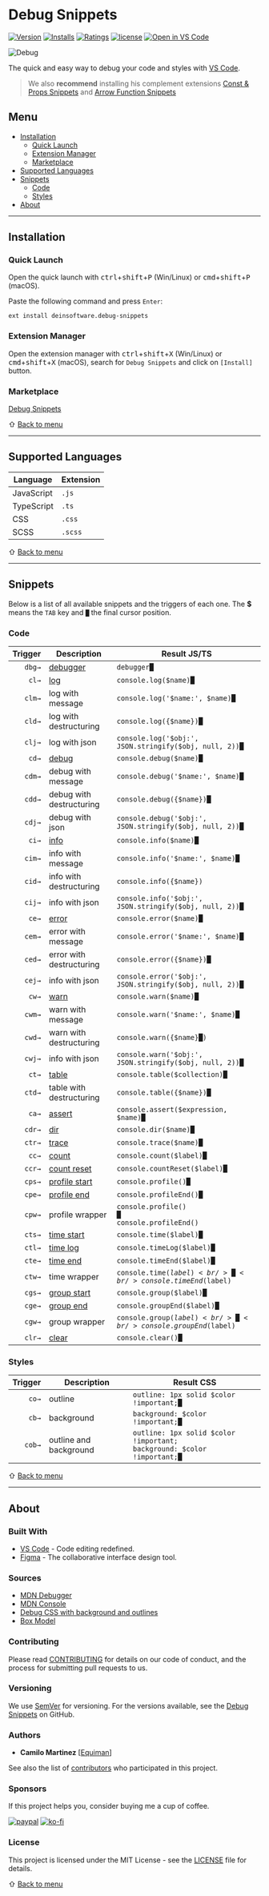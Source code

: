 # Debug Snippets

[![Version](https://vsmarketplacebadge.apphb.com/version/deinsoftware.debug-snippets.svg?color=blue&label=version)](https://marketplace.visualstudio.com/items?itemName=deinsoftware.debug-snippets)
[![Installs](https://vsmarketplacebadge.apphb.com/installs/deinsoftware.debug-snippets.svg)](https://marketplace.visualstudio.com/items?itemName=deinsoftware.debug-snippets)
[![Ratings](https://vsmarketplacebadge.apphb.com/rating/deinsoftware.debug-snippets.svg)](https://marketplace.visualstudio.com/items?itemName=deinsoftware.debug-snippets)
[![license](https://img.shields.io/github/license/deinsoftware/vscode-debug-snippets)](LICENSE.md)
[![Open in VS Code](https://img.shields.io/static/v1?logo=visualstudiocode&label=&message=Open%20in%20Visual%20Studio%20Code&labelColor=2c2c32&color=007acc&logoColor=007acc)](https://open.vscode.dev/deinsoftware/vscode-debug-snippets)

![Debug](https://raw.githubusercontent.com/deinsoftware/vscode-debug-snippets/main/.github/social/preview.png 'Debug Snippets')

The quick and easy way to debug your code and styles with [VS Code](https://code.visualstudio.com/).

> We also **recommend** installing his complement extensions [Const & Props Snippets](https://marketplace.visualstudio.com/items?itemName=deinsoftware.const-props-snippets) and [Arrow Function Snippets](https://marketplace.visualstudio.com/items?itemName=deinsoftware.arrow-function-snippets)

## Menu

- [Installation](#installation)
  - [Quick Launch](#quick-launch)
  - [Extension Manager](#extension-manager)
  - [Marketplace](#marketplace)
- [Supported Languages](#supported-languages)
- [Snippets](#snippets)
  - [Code](#code)
  - [Styles](#styles)
- [About](#about)

---

## Installation

### Quick Launch

Open the quick launch with <kbd>ctrl</kbd>+<kbd>shift</kbd>+<kbd>P</kbd> (Win/Linux) or <kbd>cmd</kbd>+<kbd>shift</kbd>+<kbd>P</kbd> (macOS).

Paste the following command and press `Enter`:

```shell
ext install deinsoftware.debug-snippets
```

### Extension Manager

Open the extension manager with <kbd>ctrl</kbd>+<kbd>shift</kbd>+<kbd>X</kbd> (Win/Linux) or <kbd>cmd</kbd>+<kbd>shift</kbd>+<kbd>X</kbd> (macOS), search for `Debug Snippets` and click on `[Install]` button.

### Marketplace

[Debug Snippets](https://marketplace.visualstudio.com/items?itemName=deinsoftware.debug-snippets)

⇧ [Back to menu](#menu)

---

## Supported Languages

| Language   | Extension |
| ---------- | --------- |
| JavaScript | `.js`     |
| TypeScript | `.ts`     |
| CSS        | `.css`    |
| SCSS       | `.scss`   |

⇧ [Back to menu](#menu)

---

## Snippets

Below is a list of all available snippets and the triggers of each one. The **$** means the `TAB` key and `█` the final cursor position.

### Code

| Trigger | Description                                                                                        | Result JS/TS                                                        |
| ------: | -------------------------------------------------------------------------------------------------- | --------------------------------------------------------------------- |
|  `dbg→` | [debugger](https://developer.mozilla.org/en-US/docs/Web/JavaScript/Reference/Statements/debugger)  | `debugger█`                                                           |
|   `cl→` | [log](https://developer.mozilla.org/en-US/docs/Web/API/Console/log)                                | `console.log($name)█`                                                 |
|  `clm→` |   log with message                                                                                 | `console.log('$name:', $name)█`                                       |
|  `cld→` |   log with destructuring                                                                           | `console.log({$name})█`                                               |
|  `clj→` |   log with json                                                                                    | `console.log('$obj:', JSON.stringify($obj, null, 2))█`                |
|   `cd→` | [debug](https://developer.mozilla.org/en-US/docs/Web/API/Console/debug)                            | `console.debug($name)█`                                               |
|  `cdm→` |   debug with message                                                                               | `console.debug('$name:', $name)█`                                     |
|  `cdd→` |   debug with destructuring                                                                         | `console.debug({$name})█`                                             |
|  `cdj→` |   debug with json                                                                                  | `console.debug('$obj:', JSON.stringify($obj, null, 2))█`              |
|   `ci→` | [info](https://developer.mozilla.org/en-US/docs/Web/API/Console/info)                              | `console.info($name)█`                                                |
|  `cim→` |   info with message                                                                                | `console.info('$name:', $name)█`                                      |
|  `cid→` |   info with destructuring                                                                          | `console.info({$name})`                                               |
|  `cij→` |   info with json                                                                                   | `console.info('$obj:', JSON.stringify($obj, null, 2))█`               |
|   `ce→` | [error](https://developer.mozilla.org/en-US/docs/Web/API/Console/error)                            | `console.error($name)█`                                               |
|  `cem→` |   error with message                                                                               | `console.error('$name:', $name)█`                                     |
|  `ced→` |   error with destructuring                                                                         | `console.error({$name})█`                                             |
|  `cej→` |   info with json                                                                                   | `console.error('$obj:', JSON.stringify($obj, null, 2))█`              |
|   `cw→` | [warn](https://developer.mozilla.org/en-US/docs/Web/API/Console/warn)                              | `console.warn($name)█`                                                |
|  `cwm→` |   warn with message                                                                                | `console.warn('$name:', $name)█`                                      |
|  `cwd→` |   warn with destructuring                                                                          | `console.warn({$name}█)`                                              |
|  `cwj→` |   info with json                                                                                   | `console.warn('$obj:', JSON.stringify($obj, null, 2))█`               |
|   `ct→` | [table](https://developer.mozilla.org/en-US/docs/Web/API/Console/table)                            | `console.table($collection)█`                                         |
|  `ctd→` |   table with destructuring                                                                         | `console.table({$name})█`                                             |
|   `ca→` | [assert](https://developer.mozilla.org/en-US/docs/Web/API/Console/assert)                          | `console.assert($expression, $name)█`                                 |
|  `cdr→` | [dir](https://developer.mozilla.org/en-US/docs/Web/API/Console/dir)                                | `console.dir($name)█`                                                 |
|  `ctr→` | [trace](https://developer.mozilla.org/en-US/docs/Web/API/Console/trace)                            | `console.trace($name)█`                                               |
|   `cc→` | [count](https://developer.mozilla.org/en-US/docs/Web/API/Console/count)                            | `console.count($label)█`                                              |
|  `ccr→` | [count reset](https://developer.mozilla.org/en-US/docs/Web/API/Console/countReset)                 | `console.countReset($label)█`                                         |
|  `cps→` | [profile start](https://developer.mozilla.org/en-US/docs/Web/API/console/profile)                  | `console.profile()█`                                                  |
|  `cpe→` | [profile end](https://developer.mozilla.org/en-US/docs/Web/API/console/profileEnd)                 | `console.profileEnd()█`                                               |
|  `cpw→` | profile wrapper                                                                                    | <code>console.profile()<br/>█<br/>console.profileEnd()</code>         |
|  `cts→` | [time start](https://developer.mozilla.org/en-US/docs/Web/API/Console/time)                        | `console.time($label)█`                                               |
|  `ctl→` | [time log](https://developer.mozilla.org/en-US/docs/Web/API/console/timeLog)                       | `console.timeLog($label)█`                                            |
|  `cte→` | [time end](https://developer.mozilla.org/en-US/docs/Web/API/console/timeEnd)                       | `console.timeEnd($label)█`                                            |
|  `ctw→` | time wrapper                                                                                       | <code>console.time($label)<br/>█<br/>console.timeEnd($label)</code>   |
|  `cgs→` | [group start](https://developer.mozilla.org/en-US/docs/Web/API/Console/group)                      | `console.group($label)█`                                              |
|  `cge→` | [group end](https://developer.mozilla.org/en-US/docs/Web/API/console/groupEnd)                     | `console.groupEnd($label)█`                                           |
|  `cgw→` | group wrapper                                                                                      | <code>console.group($label)<br/>█<br/>console.groupEnd($label)</code> |
|  `clr→` | [clear](https://developer.mozilla.org/en-US/docs/Web/API/Console/clear)                            | `console.clear()█`                                                    |

### Styles

| Trigger | Description                     | Result CSS                                                                             |
| ------: | ------------------------------- | -------------------------------------------------------------------------------------- |
|   `co→` | outline                         | `outline: 1px solid $color !important;█`                                               |
|   `cb→` | background                      | `background: $color !important;█`                                                      |
|  `cob→` | outline and background          | <code>outline: 1px solid $color !important;<br/>background: $color !important;█</code> |

⇧ [Back to menu](#menu)

---

## About

### Built With

- [VS Code](https://code.visualstudio.com/) - Code editing redefined.
- [Figma](https://www.figma.com/) - The collaborative interface design tool.

### Sources

- [MDN Debugger](https://developer.mozilla.org/en-US/docs/Web/JavaScript/Reference/Statements/debugger)
- [MDN Console](https://developer.mozilla.org/en-US/docs/Web/API/console)
- [Debug CSS with background and outlines](https://codepen.io/kevinpowell/pen/XWZBwWz)
- [Box Model](https://codepen.io/carolineartz/pen/ogVXZj)

### Contributing

Please read [CONTRIBUTING](CONTRIBUTING.md) for details on our code of conduct, and the process for submitting pull requests to us.

### Versioning

We use [SemVer](http://semver.org/) for versioning. For the versions available, see the [Debug Snippets](https://github.com/deinsoftware/vscode-debug-snippets/tags) on GitHub.

### Authors

- **Camilo Martinez** [[Equiman](http://github.com/equiman)]

See also the list of [contributors](https://github.com/deinsoftware/vscode-debug-snippets/contributors) who participated in this project.

### Sponsors

If this project helps you, consider buying me a cup of coffee.

[![paypal](https://img.shields.io/badge/-PayPal-gray?style=flat&labelColor=00457C&logo=paypal&logoColor=white&link=https://paypal.me/equiman/3)](https://paypal.me/equiman/3)
[![ko-fi](https://img.shields.io/badge/-Ko–Fi-gray?style=flat&labelColor=fd444a&logo=ko-fi&logoColor=white&link=https://ko-fi.com/equiman)](https://ko-fi.com/equiman)

### License

This project is licensed under the MIT License - see the [LICENSE](LICENSE.md) file for details.

⇧ [Back to menu](#menu)
